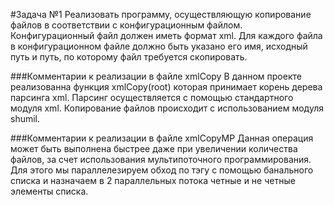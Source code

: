 #Задача №1
Реализовать программу, осуществляющую копирование файлов в соответствии с конфигурационным файлом. Конфигурационный файл должен иметь формат xml. Для каждого файла в конфигурационном файле должно быть указано его имя, исходный путь и путь, по которому файл требуется скопировать.

###Комментарии к реализации в файле xmlCopy
В данном проекте реализованна функция xmlCopy(root) которая принимает корень дерева парсинга xml. Парсинг осуществляется с помощью стандартного модуля xml. 
Копирование файлов происходит с использованием модуля shumil.

###Комментарии к реализации в файле xmlCopyMP
Данная операция может быть выполнена быстрее даже при увеличении количества файлов, за счет использования мультипоточного программирования.
Для этого мы параллелезируем обход по тэгу <file> с помощью банального списка и назначаем в 2 параллельных потока четные и не четные элементы списка.